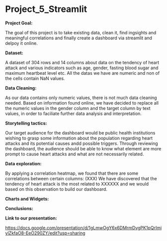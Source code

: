 # Project_5_Streamlit


**Project Goal:**

The goal of this project is to take existing data, clean it, find ingsights and meaningful correlations and finally create a dashboard via streamlit and delpoy it online. 

**Dataset:**

A dataset of 304 rows and 14 columns about data on the tendency of heart attack and various indicators such as age, gender, fasting blood sugar and maximum heartbeat level etc. All the datas we have are numeric and non of the cells contain NaN values. 

**Data Cleaning:**

As our data contains only numeric values, there is not much data cleaning needed. Based on information found online, we have decided to replace all the numeric values in the gender column and the target column by text values, in order to faciliate further data analysis and interpretation.

**Storytelling tactics:**

Our target audience for the dashboard would be public health institutions wishing to grasp some information about the population regarding heart attacks and its potential causes andd possible triggers. Through reviewing the dashboard, the audience should be able to know what element are more prompt to cause heart attacks and what are not necessarily related.

**Data exploration:**

By applying a correlation heatmap, we found that there are some correlations between certain columns: (XXX)
We have discovered that the tendency of heart attack is the most related to XXXXXX and we would based on this observation to build our dashboard.

**Charts and Widgets:**



**Conclusions:**



**Link to our presentation:**

https://docs.google.com/presentation/d/1gLmwOgY6x6DMrmDvgPK1pQrImiylZkfaO8-EeO290ZY/edit?usp=sharing
